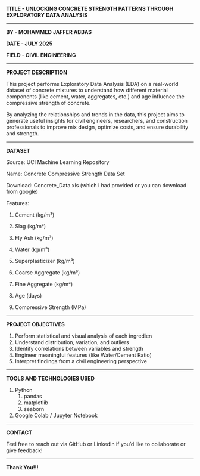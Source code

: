 **TITLE - UNLOCKING CONCRETE STRENGTH PATTERNS THROUGH EXPLORATORY DATA ANALYSIS**

---



**BY - MOHAMMED JAFFER ABBAS**

**DATE - JULY 2025**

**FIELD - CIVIL ENGINEERING**


---
**PROJECT DESCRIPTION**

This project performs Exploratory Data Analysis (EDA) on a real-world dataset of concrete mixtures to understand how different material components (like cement, water, aggregates, etc.) and age influence the compressive strength of concrete.

By analyzing the relationships and trends in the data, this project aims to generate useful insights for civil engineers, researchers, and construction professionals to improve mix design, optimize costs, and ensure durability and strength.

---

**DATASET**

Source: UCI Machine Learning Repository

Name: Concrete Compressive Strength Data Set

Download: Concrete_Data.xls (which i had provided or you can download from google)

Features:

1. Cement (kg/m³)
      
2. Slag (kg/m³)
      
3. Fly Ash (kg/m³)
      
4. Water (kg/m³)
      
5. Superplasticizer (kg/m³)
      
6. Coarse Aggregate (kg/m³)
      
7. Fine Aggregate (kg/m³)
      
8. Age (days)
      
9. Compressive Strength (MPa)

---

**PROJECT OBJECTIVES**

1. Perform statistical and visual analysis of each ingredien
2. Understand distribution, variation, and outliers
3. Identify correlations between variables and strength
4. Engineer meaningful features (like Water/Cement Ratio)
5. Interpret findings from a civil engineering perspective

---

**TOOLS AND TECHNOLOGIES USED**

1. Python
    1. pandas
    2. matplotlib
    3. seaborn
4. Google Colab / Jupyter Notebook

---

**CONTACT**

Feel free to reach out via GitHub or LinkedIn if you’d like to collaborate or give feedback!

---

**Thank You!!!**
